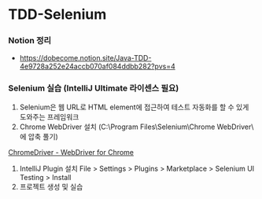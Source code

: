 # TDD-Selenium

### Notion 정리
- https://dobecome.notion.site/Java-TDD-4e9728a252e24accb070af084ddbb282?pvs=4


### Selenium 실습 (IntelliJ Ultimate 라이센스 필요)
1. Selenium은 웹 URL로 HTML element에 접근하여 테스트 자동화를 할 수 있게 도와주는 프레임워크
2. Chrome WebDriver 설치 (C:\Program Files\Selenium\Chrome WebDriver\ 에 압축 풀기)

[ChromeDriver - WebDriver for Chrome](https://sites.google.com/chromium.org/driver/)

1. IntelliJ Plugin 설치
File > Settings > Plugins > Marketplace > Selenium UI Testing > Install
2. 프로젝트 생성 및 실습
